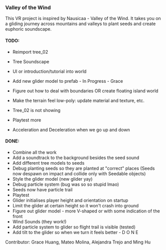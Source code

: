 ### Valley of the Wind

This VR project is inspired by Nausicaa - Valley of the Wind. It takes you on a gliding journey across mountains and valleys to plant seeds and create euphoric soundscape.

#### TODO:
- Reimport tree_02
- Tree Soundscape
- UI or introduction/tutorial into world

- Add new glider model to prefab - In Progress - Grace
- Figure out how to deal with boundaries OR create floating island world
- Make the terrain feel low-poly: update material and texture, etc.
- Tree_02 is not showing 
- Playtest more
- Acceleration and Deceleration when we go up and down

#### DONE:
- Combine all the work
- Add a soundtrack to the background besides the seed sound
- Add different tree models to seeds
- Debug planting seeds so they are planted at "correct" places (Seeds now despawn on impact and collide only with Seedable objects)
- Style the glider model (new glider yay)
- Debug particle system (bug was so so stupid lmao)
- Seeds now have particle trail
- Playtest
- Glider initialises player height and orientation on startup
- Limit the glider at certain height so it won't crash into ground
- Figure out glider model - more V-shaped or with some indication of the front
- Wind Sounds (they work!)
- Add particle system to glider so flight trail is visible (tested)
- Add tilt to the glider so when we turn it feels better - D O N E


Contributor: Grace Huang, Mateo Molina, Alejandra Trejo and Ming Hu
